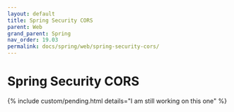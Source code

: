 ```yaml
---
layout: default
title: Spring Security CORS
parent: Web
grand_parent: Spring
nav_order: 19.03
permalink: docs/spring/web/spring-security-cors/
---
```


# Spring Security CORS

{% include custom/pending.html details="I am still working on this one" %}
